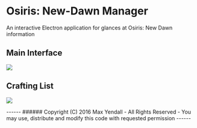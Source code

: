 # Osiris: New-Dawn Manager
An interactive Electron application for glances at Osiris: New Dawn information

Main Interface
------
<p>
  <img src="https://github.com/Yendall/Osiris-New-Dawn-Manager/blob/master/screenshot_one.png">
</p>

Crafting List
------
<p>
  <img src="https://github.com/Yendall/Osiris-New-Dawn-Manager/blob/master/screenshot_two.png">
</p>
------
###### Copyright (C) 2016 Max Yendall - All Rights Reserved - You may use, distribute and modify this code with requested permission
------
